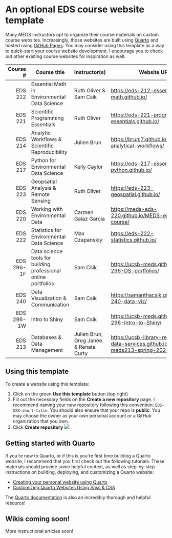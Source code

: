 # An optional EDS course website template

Many MEDS instructors opt to organize their course materials on custom course websites. Increasingly, those websites are built using [Quarto](https://quarto.org/) and hosted using [GitHub Pages](https://docs.github.com/en/pages). You may consider using this template as a way to quick-start your course website development. I encourage you to check out other existing course websites for inspiration as well.

|   Course # | Course title                                                   | Instructor(s)                          | Website URL                                            |
|-----------:|----------------------------------------------------------------|----------------------------------------|--------------------------------------------------------|
| EDS 212    | Essential Math in Environmental Data Science                   | Ruth Oliver & Sam Csik                 | https://eds-212-essential-math.github.io/              |
| EDS 221    | Scientific Programming Essentials                              | Ruth Oliver                            | https://eds-221-programming-essentials.github.io/      |
| EDS 214    | Analytic Workflows & Scientific Reproducibility                | Julien Brun                            | https://brunj7.github.io/EDS-214-analytical-workflows/ |
| EDS 217    | Python for Environmental Data Science                          | Kelly Caylor                           | https://eds-217-essential-python.github.io/            |
| EDS 223    | Geopsatial Analysis & Remote Sensing                           | Ruth Oliver                            | https://eds-223-geospatial.github.io/                  |
| EDS 220    | Working with Environmental Data                                | Carmen Galaz Garcia                    | https://meds-eds-220.github.io/MEDS-eds-220-course/    |
| EDS 222    | Statistics for Environmental Data Science                      | Max Czapanskiy                         | https://eds-222-statistics.github.io/                  |
| EDS 296-1F | Data science tools for building professional online portfolios | Sam Csik                               | https://ucsb-meds.github.io/EDS-296-DS-portfolios/     |
| EDS 240    | Data Visualization & Communication                             | Sam Csik                               | https://samanthacsik.github.io/EDS-240-data-viz/       |
| EDS 296-1W | Intro to Shiny                                                 | Sam Csik                               | https://ucsb-meds.github.io/EDS-296-Intro-to-Shiny/    |
| EDS 213    | Databases & Data Management                                    | Julien Brun, Greg Janée & Renata Curty | https://ucsb-library-research-data-services.github.io/bren-meds213-spring-2024/ |

## Using this template

To create a website using this template:

1. Click on the green **Use this template** button (top right)
2. Fill out the necessary fields on the **Create a new repository** page. I recommend naming your new repository following this convention: `EDS-XXX-short-title`. You should also ensure that your repo is **public**. You may choose the owner as your own personal account *or* a GitHub organization that you own.
3. Click **Create repository**
![](https://github.com/user-attachments/assets/0ab4c633-2cbe-495a-b497-9dacd65efcb7)

## Getting started with Quarto

If you're new to Quarto, or if this is you're first time building a Quarto website, I recommend that you first check out the following tutorials. These materials should provide some helpful context, as well as step-by-step instructions on building, deploying, and customizing a Quarto website:

- [Creating your personal website using Quarto](https://ucsb-meds.github.io/creating-quarto-websites/)
- [Customizing Quarto Websites Using Sass & CSS](https://ucsb-meds.github.io/customizing-quarto-websites/#/title-slide)

The [Quarto documentation](https://quarto.org/) is also an incredibly thorough and helpful resource!

## Wikis coming soon!

More instructional articles soon!
